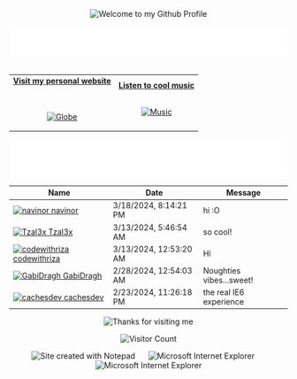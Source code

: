 <!-- "Hero" Header -->
<div align="center">
  <img src="https://github.com/BrunnerLivio/brunnerlivio/blob/master/images/welcome.png?raw=true" style="max-width: 100%;" alt="Welcome to my Github Profile" />
  <br />
  <br />
  <img height="50" alt="My Name is Livio and I like Node.js" src="images/personal_note.svg" />
  <br />
  <br />

</div>

<!-- Social -->
<table width="100%" align="center">
<tr>
<td align="center">
<a href="https://brunnerliv.io">
<strong>Visit my personal website </strong>
<br />
<br />
<br />

<p>

<img alt="Globe" height="80" src="images/globe.gif">
</a>
</p>

</td>


<td align="center">
<a href="https://www.youtube.com/watch?v=3YxaaGgTQYM&ab_channel=EvanescenceVEVO">
<strong>Listen to cool music</strong>
<br />
<br />


<p>
<img height="100" alt="Music" src="images/music.gif"> 
</a>
</p>

</td>
</tr>
</table>

<div align="center">
<a href="https://github.com/BrunnerLivio/brunnerlivio/issues/62#issuecomment-new"><img src="images/guestbook.svg"></a> 
</div>

<!-- Guestbook -->
| Name | Date | Message |
|---|---|---|
| <a href="https://github.com/navinor"><img width="24" src="https://avatars.githubusercontent.com/u/50366676?s=24&u=278936b497dbd56b3a8a573cd0705ba30916a8ba&v=4" alt="navinor" /> navinor</a> |3/18/2024, 8:14:21 PM|hi :O|
| <a href="https://github.com/Tzal3x"><img width="24" src="https://avatars.githubusercontent.com/u/33265837?s=24&u=bb00252d2dd94663833d03f825fe473d22481b19&v=4" alt="Tzal3x" /> Tzal3x</a> |3/13/2024, 5:46:54 AM|so cool!|
| <a href="https://github.com/codewithriza"><img width="24" src="https://avatars.githubusercontent.com/u/90960705?s=24&u=a9a6ee21b3029e47d317584b5eded07825c8ce26&v=4" alt="codewithriza" /> codewithriza</a> |3/13/2024, 12:53:20 AM|Hi|
| <a href="https://github.com/GabiDragh"><img width="24" src="https://avatars.githubusercontent.com/u/151403269?s=24&u=5c75e0f32630150200ba954e02aa921b95198bba&v=4" alt="GabiDragh" /> GabiDragh</a> |2/28/2024, 12:54:03 AM|Noughties vibes...sweet!|
| <a href="https://github.com/cachesdev"><img width="24" src="https://avatars.githubusercontent.com/u/59543366?s=24&u=9541239397ecb385c4aea4c28cb26143a158f0d1&v=4" alt="cachesdev" /> cachesdev</a> |2/23/2024, 11:26:18 PM|the real IE6 experience|
<!-- /Guestbook -->

<!-- Footer -->

<div align="center">

<img height="120" alt="Thanks for visiting me" width="100%" src="https://raw.githubusercontent.com/BrunnerLivio/brunnerlivio/master/images/marquee.svg" />
<br />

![Visitor Count](https://profile-counter.glitch.me/brunnerlivio/count.svg)


<img src="https://raw.githubusercontent.com/BrunnerLivio/brunnerlivio/master/images/notepad.gif" alt="Site created with Notepad" height="30" />
<!-- "margin-right: whatever;" -->
<span>&nbsp;&nbsp;&nbsp;&nbsp;</span>  
<img src="https://raw.githubusercontent.com/BrunnerLivio/brunnerlivio/master/images/ie_logo.gif" alt="Microsoft Internet Explorer" />
<span>&nbsp;&nbsp;&nbsp;&nbsp;</span>  
<img src="https://raw.githubusercontent.com/BrunnerLivio/brunnerlivio/master/images/noframes.gif" alt="Microsoft Internet Explorer" />

</div>
